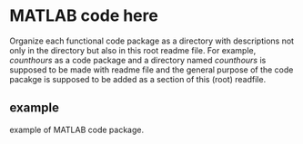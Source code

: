 # MATLAB code here
Organize each functional code package as a directory with descriptions not only in the directory but also in this root readme file. For example, *counthours* as a code package and a directory named *counthours* is supposed to be made with readme file and the general purpose of the code pacakge is supposed to be added as a section of this (root) readfile.
## example
example of MATLAB code package.